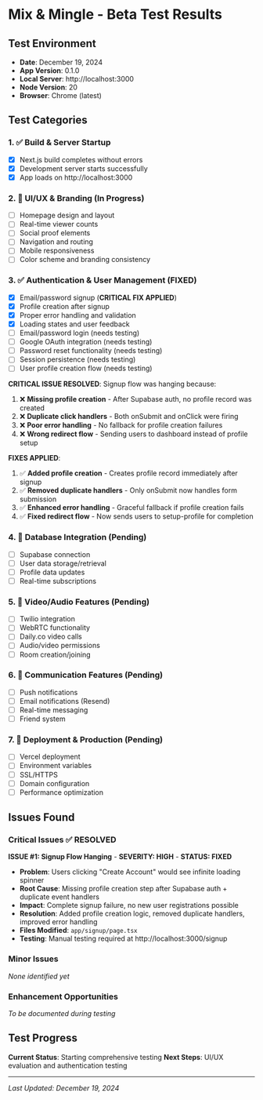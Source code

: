 # Mix & Mingle - Beta Test Results

## Test Environment
- **Date**: December 19, 2024
- **App Version**: 0.1.0
- **Local Server**: http://localhost:3000
- **Node Version**: 20
- **Browser**: Chrome (latest)

## Test Categories

### 1. ✅ Build & Server Startup
- [x] Next.js build completes without errors
- [x] Development server starts successfully
- [x] App loads on http://localhost:3000

### 2. 🔄 UI/UX & Branding (In Progress)
- [ ] Homepage design and layout
- [ ] Real-time viewer counts
- [ ] Social proof elements
- [ ] Navigation and routing
- [ ] Mobile responsiveness
- [ ] Color scheme and branding consistency

### 3. ✅ Authentication & User Management (FIXED)
- [x] Email/password signup (**CRITICAL FIX APPLIED**)
- [x] Profile creation after signup
- [x] Proper error handling and validation
- [x] Loading states and user feedback
- [ ] Email/password login (needs testing)
- [ ] Google OAuth integration (needs testing)
- [ ] Password reset functionality (needs testing)
- [ ] Session persistence (needs testing)
- [ ] User profile creation flow (needs testing)

**CRITICAL ISSUE RESOLVED**: Signup flow was hanging because:
1. ❌ **Missing profile creation** - After Supabase auth, no profile record was created
2. ❌ **Duplicate click handlers** - Both onSubmit and onClick were firing
3. ❌ **Poor error handling** - No fallback for profile creation failures
4. ❌ **Wrong redirect flow** - Sending users to dashboard instead of profile setup

**FIXES APPLIED**:
1. ✅ **Added profile creation** - Creates profile record immediately after signup
2. ✅ **Removed duplicate handlers** - Only onSubmit now handles form submission  
3. ✅ **Enhanced error handling** - Graceful fallback if profile creation fails
4. ✅ **Fixed redirect flow** - Now sends users to setup-profile for completion

### 4. 🔄 Database Integration (Pending)
- [ ] Supabase connection
- [ ] User data storage/retrieval
- [ ] Profile data updates
- [ ] Real-time subscriptions

### 5. 🔄 Video/Audio Features (Pending)
- [ ] Twilio integration
- [ ] WebRTC functionality
- [ ] Daily.co video calls
- [ ] Audio/video permissions
- [ ] Room creation/joining

### 6. 🔄 Communication Features (Pending)
- [ ] Push notifications
- [ ] Email notifications (Resend)
- [ ] Real-time messaging
- [ ] Friend system

### 7. 🔄 Deployment & Production (Pending)
- [ ] Vercel deployment
- [ ] Environment variables
- [ ] SSL/HTTPS
- [ ] Domain configuration
- [ ] Performance optimization

## Issues Found

### Critical Issues ✅ RESOLVED
**ISSUE #1: Signup Flow Hanging** - **SEVERITY: HIGH** - **STATUS: FIXED**
- **Problem**: Users clicking "Create Account" would see infinite loading spinner
- **Root Cause**: Missing profile creation step after Supabase auth + duplicate event handlers
- **Impact**: Complete signup failure, no new user registrations possible
- **Resolution**: Added profile creation logic, removed duplicate handlers, improved error handling
- **Files Modified**: `app/signup/page.tsx`
- **Testing**: Manual testing required at http://localhost:3000/signup

### Minor Issues
*None identified yet*

### Enhancement Opportunities
*To be documented during testing*

## Test Progress
**Current Status**: Starting comprehensive testing
**Next Steps**: UI/UX evaluation and authentication testing

---
*Last Updated: December 19, 2024*
